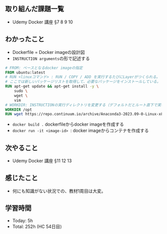 ## 取り組んだ課題一覧
- Udemy Docker 講座 §7 8 9 10
## わかったこと
- Dockerfile = Docker imageの設計図
- `INSTRUCTION arguments`の形で記述する
```dockerfile
# FROM: ベースとなるdocker imageの指定
FROM ubuntu:latest
# RUN <linuxコマンド> : RUN / COPY / ADD を実行するたびにLayerがつくられる。
# ここでは新しいパッケージリストを取得して、必要なパッケージをインストールしている。
RUN apt-get update && apt-get install -y \
    sudo \
    wget \
    vim
# WORKDIR: INSTRUCTIONの実行ディレクトリを変更する（デフォルトだとルート直下で実行される）
WORKDIR /opt
RUN wget https://repo.continuum.io/archive/Anaconda3-2023.09-0-Linux-x86_64.sh
```
- `docker build .` dockerfileからdocker imageを作成する
- `docker run -it <image-id> `: docker imageからコンテナを作成する
## 次やること
- Udemy Docker 講座 §11 12 13
## 感じたこと
- 何にも知識がない状況での、教材1周目は大変。
## 学習時間
- Today: 5h
- Total: 252h (HC 54日目)

